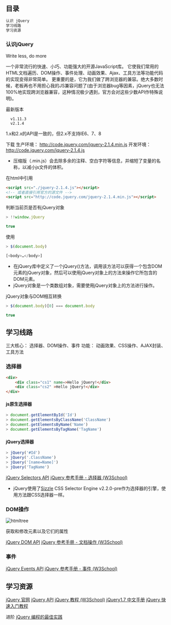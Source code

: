## 目录

```javascript
认识 jQuery
学习线路
学习资源
```

### 认识jQuery

Write less, do more

一个非常流行的快速、小巧、功能强大的开源JavaScript库。
它使我们常用的HTML文档遍历、DOM操作、事件处理、动画效果、Ajax、工具方法等功能代码的实现变得非常简单。
更重要的是，它为我们做了跨浏览器的兼容。绝大多数时候，老板再也不用担心我的JS兼容问题了(由于浏览器bug等因素，jQuery也无法100%地实现跨浏览器兼容，这种情况极少遇到，官方会对这些少数API作特殊说明)。

最新版本
```code
  v1.11.3
  v2.1.4
```
1.x和2.x的API是一致的，但2.x不支持IE6、7、8

下载
生产环境： http://code.jquery.com/jquery-2.1.4.min.js
开发环境： http://code.jquery.com/jquery-2.1.4.js

* 压缩版（.min.js）会去除多余的注释、空白字符等信息，并缩短了变量的名称，以减小js文件的体积。

在html中引用
```html
<script src="./jquery-2.1.4.js"></script>
<!-- 或者直接引用官方的源文件 -->
<script src="http://code.jquery.com/jquery-2.1.4.min.js"></script>
```
判断当前页是否有jQuery对象
```javascript
> !!window.jQuery

true
```
使用
```javascript
> $(document.body)

[<body>​…​</body>​]
```

* 在jQuery库中定义了一个jQuery()方法，调用该方法可以获得一个包含DOM元素的jQuery对象，然后可以使用jQuery对象上的方法来操作它所包含的DOM元素。
* jQuery对象是一个类数组对象，需要使用jQuery对象上的方法进行操作。

jQuery对象与DOM相互转换
```javascript
> $(document.body)[0] === document.body

true
```

## 学习线路

三大核心： 选择器、DOM操作、事件
功能： 动画效果、CSS操作、AJAX封装、工具方法

### 选择器

```html
<div>
    <div class="cs1" name=>Hello jQuery!</div>
    <div class="cs2" >Hello jQuery!</div>
</div>
```
#### js原生选择器

```javascript
> document.getElementById('Id')
> document.getElementsByClassName('ClassName')
> document.getElementsByName('Name')
> document.getElementsByTagName('TagName')
```
#### jQuery选择器

```javascript
> jQuery('#Id')
> jQuery('.ClassName')
> jQuery('[name=Name]')
> jQuery('TagName')
```
[jQuery Selectors API](http://api.jquery.com/category/selectors/)
[jQuery 参考手册 - 选择器 (W3School)](http://www.w3school.com.cn/jquery/jquery_ref_selectors.asp)

* jQuery使用了[Sizzle](http://sizzlejs.com/) CSS Selector Engine v2.2.0-pre作为选择器的引擎，使用方法跟CSS选择器一样。

### DOM操作
![htmltree][1]

获取和修改元素以及它们的属性

[jQuery DOM API](http://api.jquery.com/category/manipulation/)
[jQuery 参考手册 - 文档操作 (W3School)](http://www.w3school.com.cn/jquery/jquery_ref_manipulation.asp)

### 事件

[jQuery Events API](http://api.jquery.com/category/events/)
[jQuery 参考手册 - 事件 (W3School)](http://www.w3school.com.cn/jquery/jquery_ref_events.asp)


## 学习资源

[jQuery 官网](http://jquery.com/)
[jQuery API](http://api.jquery.com/)
[jQuery 教程 (W3School)](http://www.w3school.com.cn/jquery/index.asp)
[jQuery1.7 中文手册](http://www.php100.com/manual/jquery/)
[jQuery 快速入门教程](http://www.365mini.com/page/jquery-quickstart.htm)


进阶
[jQuery 编程的最佳实践](http://www.cnblogs.com/Wayou/p/jquery_best_practise.html)


  [1]: http://www.w3school.com.cn/i/ct_htmltree.gif
